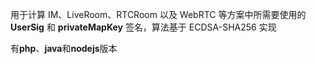 用于计算 IM、LiveRoom、RTCRoom 以及 WebRTC 等方案中所需要使用的 **UserSig** 和 **privateMapKey** 签名，算法基于 ECDSA-SHA256 实现

有**php**、**java**和**nodejs**版本
